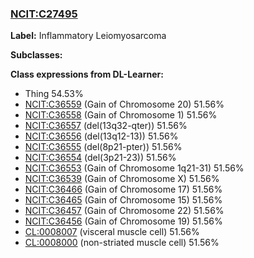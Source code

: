 
### [NCIT:C27495](http://purl.obolibrary.org/obo/NCIT_C27495)
**Label:** Inflammatory Leiomyosarcoma

**Subclasses:** 

**Class expressions from DL-Learner:**

- Thing 54.53%
- [NCIT:C36559](http://purl.obolibrary.org/obo/NCIT_C36559) (Gain of Chromosome 20) 51.56%
- [NCIT:C36558](http://purl.obolibrary.org/obo/NCIT_C36558) (Gain of Chromosome 1) 51.56%
- [NCIT:C36557](http://purl.obolibrary.org/obo/NCIT_C36557) (del(13q32-qter)) 51.56%
- [NCIT:C36556](http://purl.obolibrary.org/obo/NCIT_C36556) (del(13q12-13)) 51.56%
- [NCIT:C36555](http://purl.obolibrary.org/obo/NCIT_C36555) (del(8p21-pter)) 51.56%
- [NCIT:C36554](http://purl.obolibrary.org/obo/NCIT_C36554) (del(3p21-23)) 51.56%
- [NCIT:C36553](http://purl.obolibrary.org/obo/NCIT_C36553) (Gain of Chromosome 1q21-31) 51.56%
- [NCIT:C36539](http://purl.obolibrary.org/obo/NCIT_C36539) (Gain of Chromosome X) 51.56%
- [NCIT:C36466](http://purl.obolibrary.org/obo/NCIT_C36466) (Gain of Chromosome 17) 51.56%
- [NCIT:C36465](http://purl.obolibrary.org/obo/NCIT_C36465) (Gain of Chromosome 15) 51.56%
- [NCIT:C36457](http://purl.obolibrary.org/obo/NCIT_C36457) (Gain of Chromosome 22) 51.56%
- [NCIT:C36456](http://purl.obolibrary.org/obo/NCIT_C36456) (Gain of Chromosome 19) 51.56%
- [CL:0008007](http://purl.obolibrary.org/obo/CL_0008007) (visceral muscle cell) 51.56%
- [CL:0008000](http://purl.obolibrary.org/obo/CL_0008000) (non-striated muscle cell) 51.56%


